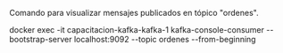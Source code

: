 Comando para visualizar mensajes publicados en tópico "ordenes".

docker exec -it capacitacion-kafka-kafka-1 kafka-console-consumer --bootstrap-server localhost:9092 --topic ordenes --from-beginning


